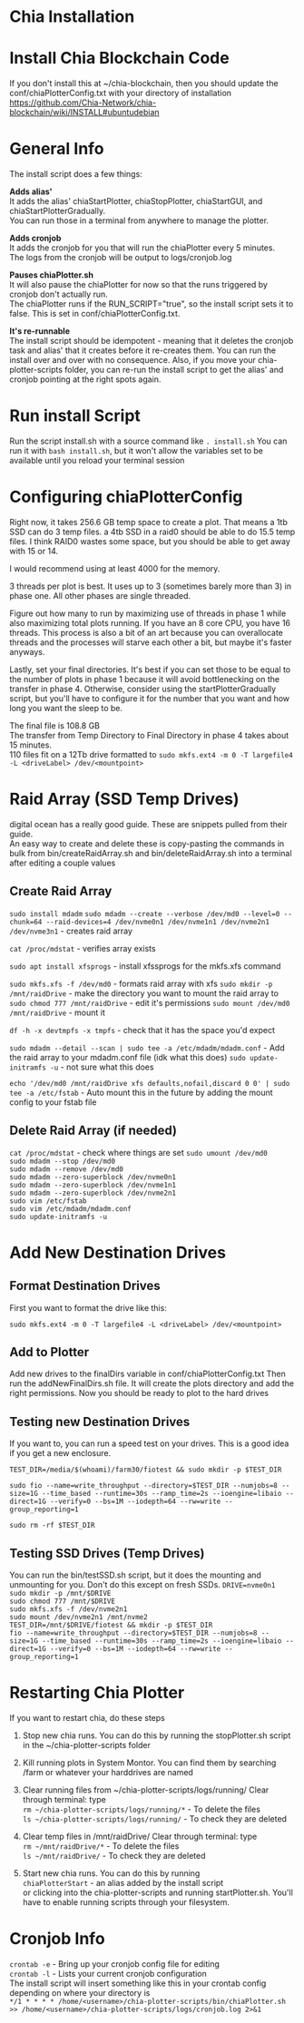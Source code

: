 # Chia Installation

# Install Chia Blockchain Code
If you don't install this at ~/chia-blockchain, then you should update the conf/chiaPlotterConfig.txt with your directory of installation
https://github.com/Chia-Network/chia-blockchain/wiki/INSTALL#ubuntudebian

# General Info
The install script does a few things:  

**Adds alias'**  
It adds the alias' chiaStartPlotter, chiaStopPlotter, chiaStartGUI, and chiaStartPlotterGradually.  
You can run those in a terminal from anywhere to manage the plotter.  

**Adds cronjob**   
It adds the cronjob for you that will run the chiaPlotter every 5 minutes.  
The logs from the cronjob will be output to logs/cronjob.log   

**Pauses chiaPlotter.sh**  
It will also pause the chiaPlotter for now so that the runs triggered by cronjob don't actually run.  
The chiaPlotter runs if the RUN_SCRIPT="true", so the install script sets it to false. This is set in conf/chiaPlotterConfig.txt.

**It's re-runnable**  
The install script should be idempotent - meaning that it deletes the cronjob task and alias' that it creates before it re-creates them. You can run the install over and over with no consequence. Also, if you move your chia-plotter-scripts folder, you can re-run the install script to get the alias' and cronjob pointing at the right spots again.

# Run install Script
Run the script install.sh with a source command like
`. install.sh`
You can run it with `bash install.sh`, but it won't allow the variables set to be available until you reload your terminal session


# Configuring chiaPlotterConfig

Right now, it takes 256.6 GB temp space to create a plot. That means a 1tb SSD can do 3 temp files. a 4tb SSD in a raid0 should be able to do 15.5 temp files. I think RAID0 wastes some space, but you should be able to get away with 15 or 14.  

I would recommend using at least 4000 for the memory.  

3 threads per plot is best. It uses up to 3 (sometimes barely more than 3) in phase one. All other phases are single threaded.  

Figure out how many to run by maximizing use of threads in phase 1 while also maximizing total plots running. If you have an 8 core CPU, you have 16 threads. This process is also a bit of an art because you can overallocate threads and the processes will starve each other a bit, but maybe it's faster anyways.  

Lastly, set your final directories. It's best if you can set those to be equal to the number of plots in phase 1 because it will avoid bottlenecking on the transfer in phase 4. Otherwise, consider using the startPlotterGradually script, but you'll have to configure it for the number that you want and how long you want the sleep to be.

The final file is 108.8 GB  
The transfer from Temp Directory to Final Directory in phase 4 takes about 15 minutes.  
110 files fit on a 12Tb drive formatted to `sudo mkfs.ext4 -m 0 -T largefile4 -L <driveLabel> /dev/<mountpoint>`  

# Raid Array (SSD Temp Drives)
digital ocean has a really good guide. These are snippets pulled from their guide.  
An easy way to create and delete these is copy-pasting the commands in bulk from bin/createRaidArray.sh and bin/deleteRaidArray.sh into a terminal after editing a couple values

## Create Raid Array

`sudo install mdadm`
`sudo mdadm --create --verbose /dev/md0 --level=0 --chunk=64 --raid-devices=4 /dev/nvme0n1 /dev/nvme1n1 /dev/nvme2n1 /dev/nvme3n1` - creates raid array

`cat /proc/mdstat` - verifies array exists

`sudo apt install xfsprogs` - install xfssprogs for the mkfs.xfs command

`sudo mkfs.xfs -f /dev/md0` - formats raid array with xfs
`sudo mkdir -p /mnt/raidDrive` - make the directory you want to mount the raid array to
`sudo chmod 777 /mnt/raidDrive` - edit it's permissions
`sudo mount /dev/md0 /mnt/raidDrive` - mount it

`df -h -x devtmpfs -x tmpfs` - check that it has the space you'd expect

`sudo mdadm --detail --scan | sudo tee -a /etc/mdadm/mdadm.conf` - Add the raid array to your mdadm.conf file (idk what this does)
`sudo update-initramfs -u` - not sure what this does

`echo '/dev/md0 /mnt/raidDrive xfs defaults,nofail,discard 0 0' | sudo tee -a /etc/fstab` - Auto mount this in the future by adding the mount config to your fstab file

## Delete Raid Array (if needed)

`cat /proc/mdstat` - check where things are set
`sudo umount /dev/md0`  
`sudo mdadm --stop /dev/md0`  
`sudo mdadm --remove /dev/md0`  
`sudo mdadm --zero-superblock /dev/nvme0n1`  
`sudo mdadm --zero-superblock /dev/nvme1n1`  
`sudo mdadm --zero-superblock /dev/nvme2n1`  
`sudo vim /etc/fstab`  
`sudo vim /etc/mdadm/mdadm.conf`  
`sudo update-initramfs -u`  

# Add New Destination Drives

## Format Destination Drives
First you want to format the drive like this:

`sudo mkfs.ext4 -m 0 -T largefile4 -L <driveLabel> /dev/<mountpoint>`  

## Add to Plotter
Add new drives to the finalDirs variable in conf/chiaPlotterConfig.txt
Then run the addNewFinalDirs.sh file. It will create the plots directory and add the right permissions.
Now you should be ready to plot to the hard drives

## Testing new Destination Drives
If you want to, you can run a speed test on your drives. This is a good idea if you get a new enclosure.

`TEST_DIR=/media/$(whoami)/farm30/fiotest && sudo mkdir -p $TEST_DIR`  

`sudo fio --name=write_throughput --directory=$TEST_DIR --numjobs=8 --size=1G --time_based --runtime=30s --ramp_time=2s --ioengine=libaio --direct=1G --verify=0 --bs=1M --iodepth=64 --rw=write --group_reporting=1`  

`sudo rm -rf $TEST_DIR`  

## Testing SSD Drives (Temp Drives)
You can run the bin/testSSD.sh script, but it does the mounting and unmounting for you. Don't do this except on fresh SSDs.
`DRIVE=nvme0n1`  
`sudo mkdir -p /mnt/$DRIVE`  
`sudo chmod 777 /mnt/$DRIVE`  
`sudo mkfs.xfs -f /dev/nvme2n1`  
`sudo mount /dev/nvme2n1 /mnt/nvme2`  
`TEST_DIR=/mnt/$DRIVE/fiotest && mkdir -p $TEST_DIR`  
`fio --name=write_throughput --directory=$TEST_DIR --numjobs=8 --size=1G --time_based --runtime=30s --ramp_time=2s --ioengine=libaio --direct=1G --verify=0 --bs=1M --iodepth=64 --rw=write --group_reporting=1`  

# Restarting Chia Plotter
If you want to restart chia, do these steps

1) Stop new chia runs. You can do this by running the stopPlotter.sh script in the ~/chia-plotter-scripts folder

2) Kill running plots in System Montor. You can find them by searching /farm or whatever your harddrives are named

3) Clear running files from ~/chia-plotter-scripts/logs/running/ 
Clear through terminal: type  
`rm ~/chia-plotter-scripts/logs/running/*` - To delete the files  
`ls ~/chia-plotter-scripts/logs/running/` - To check they are deleted  

4) Clear temp files in /mnt/raidDrive/
Clear through terminal: type   
`rm ~/mnt/raidDrive/*` - To delete the files  
`ls ~/mnt/raidDrive/` - To check they are deleted  

5) Start new chia runs. You can do this by running  
`chiaPlotterStart` - an alias added by the install script  
or clicking into the chia-plotter-scripts and running startPlotter.sh. You'll have to enable running scripts through your filesystem.


# Cronjob Info
`crontab -e` - Bring up your cronjob config file for editing  
`crontab -l` - Lists your current cronjob configuration  
The install script will insert something like this in your crontab config depending on where your directory is  
`*/1 * * * * /home/<username>/chia-plotter-scripts/bin/chiaPlotter.sh >> /home/<username>/chia-plotter-scripts/logs/cronjob.log 2>&1`